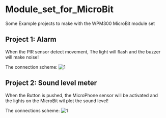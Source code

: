 # Module_set_for_MicroBit

Some Example projects to make with the WPM300 MicroBit module set

## Project 1: Alarm

When the PIR sensor detect movement, The light will flash and the buzzer will make noise!

The connection scheme:
![1](https://github.com/WhaddaMakers/Module_set_for_MicroBit/blob/main/Alarm.jpg)


## Project 2: Sound level meter

When the Button is pushed, the MicroPhone sensor will be activated and the lights on the MicroBit wil plot the sound level!

The connections scheme:
![1](https://github.com/WhaddaMakers/Module_set_for_MicroBit/blob/main/Sound%20Meter.jpg)
